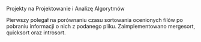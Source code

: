 Projekty na Projektowanie i Analizę Algorytmów

Pierwszy polegał na porównaniu czasu sortowania ocenionych filów po pobraniu informacji o nich z podanego pliku. Zaimplementowano mergesort, quicksort oraz introsort.
